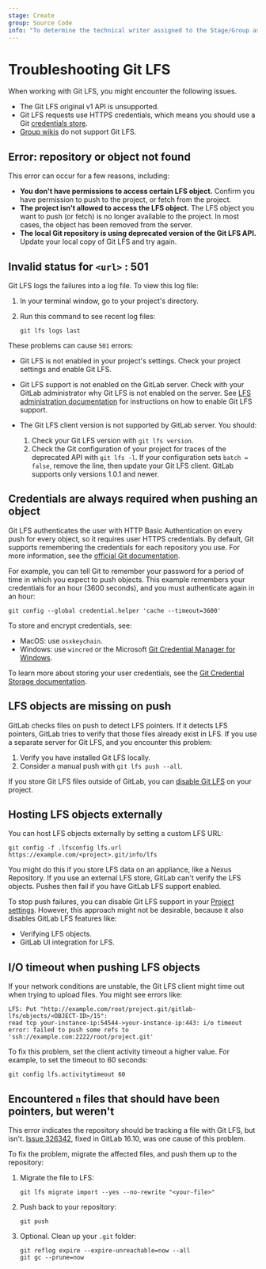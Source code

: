 ```yaml
---
stage: Create
group: Source Code
info: "To determine the technical writer assigned to the Stage/Group associated with this page, see https://handbook.gitlab.com/handbook/product/ux/technical-writing/#assignments"
---
```


# Troubleshooting Git LFS

When working with Git LFS, you might encounter the following issues.

- The Git LFS original v1 API is unsupported.
- Git LFS requests use HTTPS credentials, which means you should use a Git
  [credentials store](https://git-scm.com/book/en/v2/Git-Tools-Credential-Storage).
- [Group wikis](../../../user/project/wiki/group.md) do not support Git LFS.

## Error: repository or object not found

This error can occur for a few reasons, including:

- **You don't have permissions to access certain LFS object.** Confirm you have
  permission to push to the project, or fetch from the project.
- **The project isn't allowed to access the LFS object.** The LFS object you want
  to push (or fetch) is no longer available to the project. In most cases, the object
  has been removed from the server.
- **The local Git repository is using deprecated version of the Git LFS API.** Update
  your local copy of Git LFS and try again.

## Invalid status for `<url>` : 501

Git LFS logs the failures into a log file. To view this log file:

1. In your terminal window, go to your project's directory.
1. Run this command to see recent log files:

   ```shell
   git lfs logs last
   ```

These problems can cause `501` errors:

- Git LFS is not enabled in your project's settings. Check your project settings and
  enable Git LFS.

- Git LFS support is not enabled on the GitLab server. Check with your GitLab
  administrator why Git LFS is not enabled on the server. See
  [LFS administration documentation](../../../administration/lfs/index.md) for instructions
  on how to enable Git LFS support.

- The Git LFS client version is not supported by GitLab server. You should:
  1. Check your Git LFS version with `git lfs version`.
  1. Check the Git configuration of your project for traces of the deprecated API
     with `git lfs -l`. If your configuration sets `batch = false`,
     remove the line, then update your Git LFS client. GitLab supports only
     versions 1.0.1 and newer.

## Credentials are always required when pushing an object

Git LFS authenticates the user with HTTP Basic Authentication on every push for
every object, so it requires user HTTPS credentials. By default, Git supports
remembering the credentials for each repository you use. For more information, see
the [official Git documentation](https://git-scm.com/docs/gitcredentials).

For example, you can tell Git to remember your password for a period of time in
which you expect to push objects. This example remembers your credentials for an hour
(3600 seconds), and you must authenticate again in an hour:

```shell
git config --global credential.helper 'cache --timeout=3600'
```

To store and encrypt credentials, see:

- MacOS: use `osxkeychain`.
- Windows: use `wincred` or the Microsoft
  [Git Credential Manager for Windows](https://github.com/Microsoft/Git-Credential-Manager-for-Windows/releases).

To learn more about storing your user credentials, see the
[Git Credential Storage documentation](https://git-scm.com/book/en/v2/Git-Tools-Credential-Storage).

## LFS objects are missing on push

GitLab checks files on push to detect LFS pointers. If it detects LFS pointers,
GitLab tries to verify that those files already exist in LFS. If you use a separate
server for Git LFS, and you encounter this problem:

1. Verify you have installed Git LFS locally.
1. Consider a manual push with `git lfs push --all`.

If you store Git LFS files outside of GitLab, you can
[disable Git LFS](index.md#enable-or-disable-git-lfs-for-a-project) on your project.

## Hosting LFS objects externally

You can host LFS objects externally by setting a custom LFS URL:

```shell
git config -f .lfsconfig lfs.url https://example.com/<project>.git/info/lfs
```

You might do this if you store LFS data on an appliance, like a Nexus Repository.
If you use an external LFS store, GitLab can't verify the LFS objects. Pushes then
fail if you have GitLab LFS support enabled.

To stop push failures, you can disable Git LFS support in your
[Project settings](index.md#enable-or-disable-git-lfs-for-a-project). However, this approach
might not be desirable, because it also disables GitLab LFS features like:

- Verifying LFS objects.
- GitLab UI integration for LFS.

## I/O timeout when pushing LFS objects

If your network conditions are unstable, the Git LFS client might time out when trying to upload files.
You might see errors like:

```shell
LFS: Put "http://example.com/root/project.git/gitlab-lfs/objects/<OBJECT-ID>/15":
read tcp your-instance-ip:54544->your-instance-ip:443: i/o timeout
error: failed to push some refs to 'ssh://example.com:2222/root/project.git'
```

To fix this problem, set the client activity timeout a higher value. For example,
to set the timeout to 60 seconds:

```shell
git config lfs.activitytimeout 60
```

## Encountered `n` files that should have been pointers, but weren't

This error indicates the repository should be tracking a file with Git LFS, but
isn't. [Issue 326342](https://gitlab.com/gitlab-org/gitlab/-/issues/326342#note_586820485),
fixed in GitLab 16.10, was one cause of this problem.

To fix the problem, migrate the affected files, and push them up to the repository:

1. Migrate the file to LFS:

   ```shell
   git lfs migrate import --yes --no-rewrite "<your-file>"
   ```

1. Push back to your repository:

   ```shell
   git push
   ```

1. Optional. Clean up your `.git` folder:

   ```shell
   git reflog expire --expire-unreachable=now --all
   git gc --prune=now
   ```
